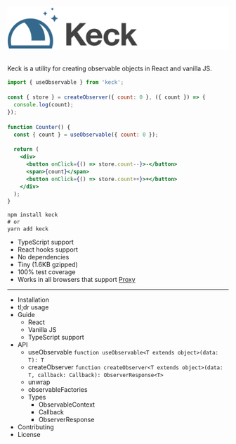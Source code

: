 <img src="logo.svg" alt="Keck">
<br>
<br>

Keck is a utility for creating observable objects in React and vanilla JS.

```jsx
import { useObservable } from 'keck';

const { store } = createObserver({ count: 0 }, ({ count }) => {
  console.log(count);
});

function Counter() {
  const { count } = useObservable({ count: 0 });

  return (
    <div>
      <button onClick={() => store.count--}>-</button>
      <span>{count}</span>
      <button onClick={() => store.count++}>+</button>
    </div>
  );
}
```


```shell
npm install keck
# or
yarn add keck
```

- TypeScript support
- React hooks support
- No dependencies
- Tiny (1.6KB gzipped)
- 100% test coverage
- Works in all browsers that support [Proxy](https://caniuse.com/?search=Proxy)

---

- Installation
- tl;dr usage
- Guide
  - React
  - Vanilla JS
  - TypeScript support
- API
  - useObservable `function useObservable<T extends object>(data: T): T`
  - createObserver
    `function createObserver<T extends object>(data: T, callback: Callback): ObserverResponse<T>`
  - unwrap
  - observableFactories
  - Types
    - ObservableContext
    - Callback
    - ObserverResponse<T>
- Contributing
- License
